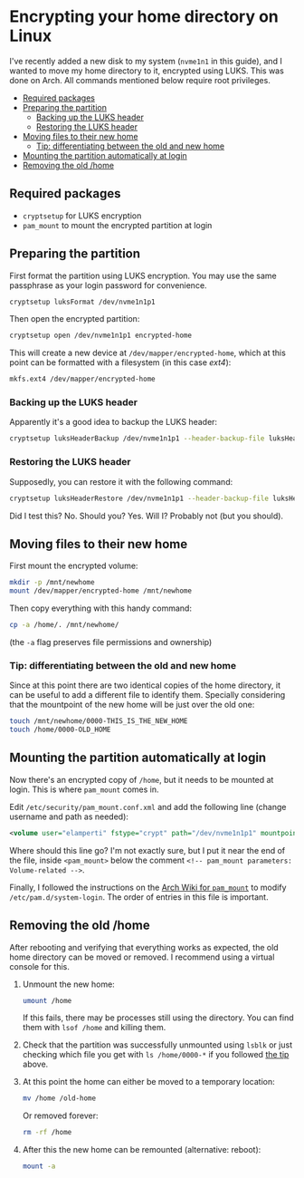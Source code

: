 # Encrypting your home directory on Linux

I've recently added a new disk to my system (`nvme1n1` in this guide), and I wanted to move my home directory to it, encrypted using LUKS. This was done on Arch. All commands mentioned below require root privileges.

<!-- TOC depthFrom:2 -->

- [Required packages](#required-packages)
- [Preparing the partition](#preparing-the-partition)
  - [Backing up the LUKS header](#backing-up-the-luks-header)
  - [Restoring the LUKS header](#restoring-the-luks-header)
- [Moving files to their new home](#moving-files-to-their-new-home)
  - [Tip: differentiating between the old and new home](#tip-differentiating-between-the-old-and-new-home)
- [Mounting the partition automatically at login](#mounting-the-partition-automatically-at-login)
- [Removing the old /home](#removing-the-old-home)

<!-- /TOC -->

## Required packages

- `cryptsetup` for LUKS encryption
- `pam_mount` to mount the encrypted partition at login

## Preparing the partition

First format the partition using LUKS encryption. You may use the same passphrase as your login password for convenience.

```sh
cryptsetup luksFormat /dev/nvme1n1p1
```

Then open the encrypted partition:

```sh
cryptsetup open /dev/nvme1n1p1 encrypted-home
```

This will create a new device at `/dev/mapper/encrypted-home`, which at this point can be formatted with a filesystem (in this case _ext4_):

```sh
mkfs.ext4 /dev/mapper/encrypted-home
```

### Backing up the LUKS header

Apparently it's a good idea to backup the LUKS header:

```sh
cryptsetup luksHeaderBackup /dev/nvme1n1p1 --header-backup-file luksHeaderBackup.bin
```

### Restoring the LUKS header

Supposedly, you can restore it with the following command:

```sh
cryptsetup luksHeaderRestore /dev/nvme1n1p1 --header-backup-file luksHeaderBackup.bin
```

Did I test this? No. Should you? Yes. Will I? Probably not (but you should).

## Moving files to their new home

First mount the encrypted volume:

```sh
mkdir -p /mnt/newhome
mount /dev/mapper/encrypted-home /mnt/newhome
```

Then copy everything with this handy command:

```sh
cp -a /home/. /mnt/newhome/
```

(the `-a` flag preserves file permissions and ownership)

### Tip: differentiating between the old and new home

Since at this point there are two identical copies of the home directory, it can be useful to add a different file to identify them. Specially considering that the mountpoint of the new home will be just over the old one:

```sh
touch /mnt/newhome/0000-THIS_IS_THE_NEW_HOME
touch /home/0000-OLD_HOME
```

## Mounting the partition automatically at login

Now there's an encrypted copy of `/home`, but it needs to be mounted at login. This is where `pam_mount` comes in.

Edit `/etc/security/pam_mount.conf.xml` and add the following line (change username and path as needed):

```xml
<volume user="elamperti" fstype="crypt" path="/dev/nvme1n1p1" mountpoint="/home" options="noatime,allow_discard" />
```

Where should this line go? I'm not exactly sure, but I put it near the end of the file, inside `<pam_mount>` below the comment `<!-- pam_mount parameters: Volume-related -->`.

Finally, I followed the instructions on the [Arch Wiki for `pam_mount`](https://wiki.archlinux.org/title/pam_mount#Login_manager_configuration) to modify `/etc/pam.d/system-login`. The order of entries in this file is important.

## Removing the old /home

After rebooting and verifying that everything works as expected, the old home directory can be moved or removed. I recommend using a virtual console for this.

1. Unmount the new home:

   ```sh
   umount /home
   ```

   If this fails, there may be processes still using the directory. You can find them with `lsof /home` and killing them.

2. Check that the partition was successfully unmounted using `lsblk` or just checking which file you get with `ls /home/0000-*` if you followed [the tip](#tip-differentiating-between-the-old-and-new-home) above.

3. At this point the home can either be moved to a temporary location:

   ```sh
   mv /home /old-home
   ```

   Or removed forever:

   ```sh
   rm -rf /home
   ```

4. After this the new home can be remounted (alternative: reboot):

   ```sh
   mount -a
   ```
